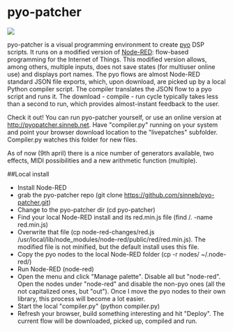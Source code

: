 # pyo-patcher
![](http://sinneb.net/pyo-patcher/pyo-patcher-11april.png)

pyo-patcher is a visual programming environment to create [pyo](http://ajaxsoundstudio.com/software/pyo/) DSP scripts. It runs on a modified version of [Node-RED](https://nodered.org/): flow-based programming for the Internet of Things. This modified version allows, among others, multiple inputs, does not save states (for multiuser online use) and displays port names. The pyo flows are almost Node-RED standard JSON file exports, which, upon download, are picked up by a local Python compiler script. The compiler translates the JSON flow to a pyo script and runs it. The download - compile - run cycle typically takes less than a second to run, which provides almost-instant feedback to the user. 

Check it out! You can run pyo-patcher yourself, or use an online version at http://pyopatcher.sinneb.net. Have  "compiler.py" running on your system and point your browser download location to the "livepatches" subfolder. Compiler.py watches this folder for new files.

As of now (9th april) there is a nice number of generators available, two effects, MIDI possibilities and a new arithmetic function (multiple).

##Local install
- Install Node-RED
- grab the pyo-patcher repo (git clone https://github.com/sinneb/pyo-patcher.git)
- Change to the pyo-patcher dir (cd pyo-patcher)
- Find your local Node-RED install and its red.min.js file (find /. -name red.min.js)
- Overwrite that file (cp node-red-changes/red.js /usr/local/lib/node_modules/node-red/public/red/red.min.js). The modified file is not minified, but the default install uses this file.
- Copy the pyo nodes to the local Node-RED folder (cp -r nodes/ ~/.node-red/)
- Run Node-RED (node-red)
- Open the menu and click "Manage palette". Disable all but "node-red". Open the nodes under "node-red" and disable the non-pyo ones (all the not capitalized ones, but "out"). Once I move the pyo nodes to their own library, this process will become a lot easier.
- Start the local "compiler.py" (python compiler.py)
- Refresh your browser, build something interesting and hit "Deploy". The current flow will be downloaded, picked up, compiled and run.

